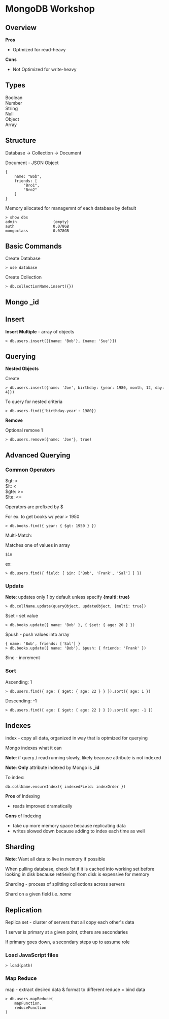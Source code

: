 # MongoDB Workshop

## Overview

**Pros**

- Optmized for read-heavy

**Cons**

- Not Optimized for write-heavy

## Types

Boolean  
Number  
String  
Null  
Object  
Array  


## Structure

Database -> Collection -> Document

Document - JSON Object

	{
		name: "Bob",
		friends: [
	  		"Bro1",
	  		"Bro2"
		]
	}

Memory allocated for managemnt of each database by default

	> show dbs
	admin                (empty)
	auth                 0.078GB
	mongoclass           0.078GB

## Basic Commands

Create Database

	> use database

Create Collection

	> db.collectionName.insert({})

## Mongo _id

## Insert

**Insert Multiple** - array of objects

	> db.users.insert([{name: 'Bob'}, {name: 'Sue'}])

## Querying

**Nested Objects**

Create

	> db.users.insert({name: 'Joe', birthday: {year: 1980, month, 12, day: 4}})

To query for nested criteria

	> db.users.find({'birthday.year': 1980})

**Remove**

Optional remove 1

	> db.users.remove({name: 'Joe'}, true)

## Advanced Querying

### Common Operators

$gt: >  
$lt: <  
$gte: >=  
$lte: <=  

Operators are prefixed by $

For ex. to get books w/ year > 1950

	> db.books.find({ year: { $gt: 1950 } })

Multi-Match:

Matches one of values in array

	$in

ex:

	> db.users.find({ field: { $in: ['Bob', 'Frank', 'Sal'] } })
	
### Update

**Note**: updates only 1 by default unless specify **{multi: true}**

	> db.collName.update(queryObject, updateObject, {multi: true})

$set - set value
	
	> db.books.update({ name: 'Bob' }, { $set: { age: 20 } })

$push - push values into array

	{ name: 'Bob', friends: ['Sal'] }
	> db.books.update({ name: 'Bob'}, $push: { friends: 'Frank' })

$inc - increment

### Sort

Ascending: 1

	> db.users.find({ age: { $get: { age: 22 } } }).sort({ age: 1 })

Descending: -1

	> db.users.find({ age: { $get: { age: 22 } } }).sort({ age: -1 })

## Indexes

index - copy all data, organized in way that is optmized for querying

Mongo indexes what it can

**Note**: if query / read running slowly, likely beacuse attribute is not indexed

**Note**: **Only** attribute indexed by Mongo is **_id**

To index:

	db.collName.ensureIndex({ indexedField: indexOrder })

**Pros** of Indexing

- reads improved dramatically

**Cons** of Indexing

- take up more memory space because replicating data
- writes slowed down because adding to index each time as well


## Sharding

**Note**: Want all data to live in memory if possible

When pulling database, check 1st if it is cached into working set before looking in disk because retrieving from disk is expensive for memory

Sharding - process of splitting collections across servers

Shard on a given field i.e. *name*

## Replication

Replica set - cluster of servers that all copy each other's data

1 server is primary at a given point, others are secondaries

If primary goes down, a secondary steps up to assume role

### Load JavaScript files

	> load(path)

### Map Reduce

map - extract desired data & format to different
reduce = bind data

	> db.users.mapReduce(
		mapFunction,
		reduceFunction
	)

